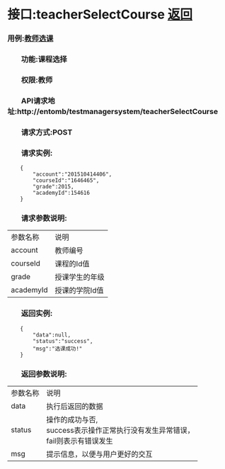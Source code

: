 # 接口:teacherSelectCourse <a href="https://github.com/FateBerserker/is_analysis/tree/master/test6">返回</a>
### 用例:<a href="../用例/教师选课.md">教师选课</a>

### &nbsp;&nbsp;&nbsp;&nbsp;&nbsp;&nbsp;&nbsp;&nbsp;功能:课程选择
### &nbsp;&nbsp;&nbsp;&nbsp;&nbsp;&nbsp;&nbsp;&nbsp;权限:教师
### &nbsp;&nbsp;&nbsp;&nbsp;&nbsp;&nbsp;&nbsp;&nbsp;API请求地址:http://entomb/testmanagersystem/teacherSelectCourse
### &nbsp;&nbsp;&nbsp;&nbsp;&nbsp;&nbsp;&nbsp;&nbsp;请求方式:POST
### &nbsp;&nbsp;&nbsp;&nbsp;&nbsp;&nbsp;&nbsp;&nbsp;请求实例:
	    {
			"account":"201510414406",
			"courseId":"1646465",
			"grade":2015,
			"academyId":154616
	    }	
### &nbsp;&nbsp;&nbsp;&nbsp;&nbsp;&nbsp;&nbsp;&nbsp;请求参数说明:
<table cellspacing="0" style="width:600px;">
<tr>
	<td>参数名称</td>
	<td>说明</td>
</tr>
<tr>
	<td>account</td>
	<td>教师编号</td>
</tr>
<tr>
	<td>courseId</td>
	<td>课程的Id值</td>
</tr>
<tr>
	<td>grade</td>
	<td>授课学生的年级</td>
</tr>
<tr>
	<td>academyId</td>
	<td>授课的学院Id值</td>
</tr>
</table>

### &nbsp;&nbsp;&nbsp;&nbsp;&nbsp;&nbsp;&nbsp;&nbsp;返回实例:

	    {
			"data":null,
			"status":"success",
			"msg":"选课成功!"
		}

### &nbsp;&nbsp;&nbsp;&nbsp;&nbsp;&nbsp;&nbsp;&nbsp;返回参数说明:

<table cellspacing="0" style="width:600px;">
<tr>
	<td>参数名称</td>
	<td>说明</td>
</tr>
<tr>
	<td>data</td>
	<td>执行后返回的数据</td>
</tr>
<tr>
	<td>status</td>
	<td>操作的成功与否,<br>
	success表示操作正常执行没有发生异常错误，<br>
	fail则表示有错误发生</td>
</tr>
<tr>
	<td>msg</td>
	<td>提示信息，以便与用户更好的交互</td>
</tr>
</table>